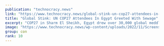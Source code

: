 ```yaml
---
publication: "technocracy.news"
link: "https://www.technocracy.news/global-stink-un-cop27-attendees-in-egypt-greeted-with-sewage/"
title: "Global Stink: UN COP27 Attendees In Egypt Greeted With Sewage"
excerpt: "COP27 in Sharm El Sheikh, Egypt drew over 30,000 global meddlers by jet to plan how to railroad the world into Sustainable Development, aka Technocracy. Appropriately, a sewage spill let them meditate"
image: "https://www.technocracy.news/wp-content/uploads/2022/11/Screenshot-2022-11-10-at-7.27.32-AM.png"
group: con
rank: 10
---
```

